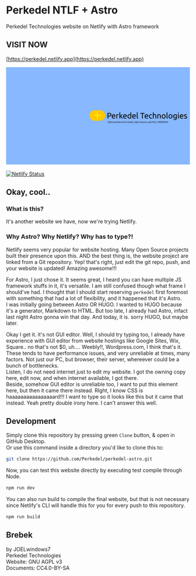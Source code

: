 # Perkedel NTLF + Astro

Perkedel Technologies website on Netlify with Astro framework

## VISIT NOW

[https://perkedel.netlify.app](https://perkedel.netlify.app)

[![Perkedel Banner](public/assets/img/perkedelbannerrender4KDCI.png)](https://perkedel.netlify.app)

[![Netlify Status](https://api.netlify.com/api/v1/badges/faf44159-afa6-46d4-b5fe-aac959b44466/deploy-status)](https://app.netlify.com/sites/perkedel/deploys)

## Okay, cool..

### What is this?

It's another website we have, now we're trying Netlify.

### Why Astro? Why Netlify? Why has to type?!

Netlify seems very popular for website hosting. Many Open Source projects built their presence upon this. AND the best thing is, the website project are linked from a Git repository. Yep! that's right, just edit the git repo, push, and your website is updated! Amazing awesome!!!

For Astro, I just chose it. It seems great, I heard you can have multiple JS framework stuffs in it, it's versatile. I am still confused though what frame I should've had. I thought that I should start reserving `perkedel` first foremost with something that had a lot of flexibility, and it happened that it's Astro.  
I was initially going between Astro OR HUGO. I wanted to HUGO because it's a generator, Markdown to HTML. But too late, I already had Astro, infact last night Astro gonna win that day. And today, it is. sorry HUGO, but maybe later.

Okay I get it. it's not GUI editor. Well, I should try typing too, I already have experience with GUI editor from website hostings like Google Sites, Wix, Square.. no that's not $0, uh.... Weebly!!, Wordpress.com, I think that's it. These tends to have performance issues, and very unreliable at times, many factors. Not just our PC, but browser, their server, whereever could be a bunch of bottlenecks.  
Listen, I do not need internet just to edit my website. I got the owning copy here, edit now, and when internet available, I got there.  
Beside, somehow GUI editor is unreliable too, I want to put this element here, but then it came there instead. RIght, I know CSS is haaaaaaaaaaaaaaaard!!! I want to type so it looks like this but it came that instead. Yeah pretty double irony here. I can't answer this well.

## Development

Simply clone this repository by pressing green `Clone` button, & open in GitHub Desktop.  
Or use this command inside a directory you'd like to clone this to:

```sh
git clone https://github.com/Perkedel/perkedel-astro.git
```

Now, you can test this website directly by executing test compile through Node.

```sh
npm run dev
```

You can also run build to compile the final website, but that is not necessary since Netlify's CLI will handle this for you for every push to this repository.

```sh
npm run build
```

## Brebek

by JOELwindows7  
Perkedel Technologies  
Website: GNU AGPL v3  
Documents: CC4.0-BY-SA
